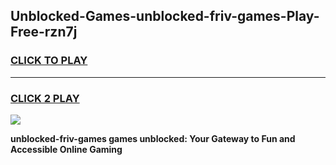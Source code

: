 
## Unblocked-Games-unblocked-friv-games-Play-Free-rzn7j
<h3>
<a href="https://premium76.site?title=unblocked-friv-games&ref=20A">CLICK TO PLAY</a></h3>
<hr>

<h3>
<a href="https://premium76.site?title=unblocked-friv-games&ref=20A">CLICK 2 PLAY</a>
  
</h3>

<a href="https://premium76.site?title=unblocked-friv-games&ref=20A"><img src="https://clearcache.store/games.png"></a>


**unblocked-friv-games games unblocked: Your Gateway to Fun and Accessible Online Gaming**
